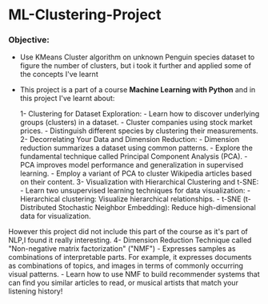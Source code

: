 # ML-Clustering-Project
### Objective:
  - Use KMeans Cluster algorithm on unknown Penguin species dataset to figure the number of clusters, but i took it further and applied some of the concepts I've learnt   
- This project is a part of a course **Machine Learning with Python** and in this project I've learnt about:
    
  1- Clustering for Dataset Exploration:
        - Learn how to discover underlying groups (clusters) in a dataset.
        - Cluster companies using stock market prices.
        - Distinguish different species by clustering their measurements.
  2- Decorrelating Your Data and Dimension Reduction:
        - Dimension reduction summarizes a dataset using common patterns.
        - Explore the fundamental technique called Principal Component Analysis (PCA).
        - PCA improves model performance and generalization in supervised learning.
        - Employ a variant of PCA to cluster Wikipedia articles based on their content.
  3- Visualization with Hierarchical Clustering and t-SNE:
        - Learn two unsupervised learning techniques for data visualization:
        - Hierarchical clustering: Visualize hierarchical relationships.
        - t-SNE (t-Distributed Stochastic Neighbor Embedding): Reduce high-dimensional data for visualization.

However this project did not include this part of the course as it's part of NLP,I found it really interesting.
  4- Dimension Reduction Technique called "Non-negative matrix factorization" ("NMF")
        - Expresses samples as combinations of interpretable parts. For example, it expresses documents as combinations of topics,
           and images in terms of commonly occurring visual patterns.
        - Learn how to use NMF to build recommender systems that can find you similar articles to read, or musical artists that match your listening history!
  
